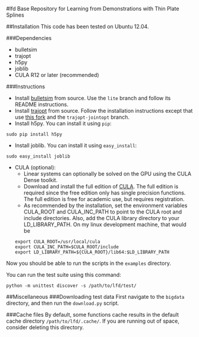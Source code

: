 #lfd
Base Repository for Learning from Demonstrations with Thin Plate Splines

##Installation
This code has been tested on Ubuntu 12.04.

###Dependencies
- bulletsim
- trajopt
- h5py
- joblib
- CULA R12 or later (recommended)

###Instructions
- Install [bulletsim](https://github.com/hojonathanho/bulletsim) from source. Use the `lite` branch and follow its README instructions.
- Install [trajopt](http://rll.berkeley.edu/trajopt) from source. Follow the installation instructions except that use [this fork](https://github.com/erictzeng/trajopt) and the `trajopt-jointopt` branch.
- Install h5py. You can install it using `pip`:
```
sudo pip install h5py
```
- Install joblib. You can install it using `easy_install`:
```
sudo easy_install joblib
```
- CULA (optional):
  - Linear systems can optionally be solved on the GPU using the CULA Dense toolkit.
  - Download and install the full edition of [CULA](http://www.culatools.com/downloads/dense/). The full edition is required since the free edition only has single precision functions. The full edition is free for academic use, but requires registration.
  - As recommended by the installation, set the environment variables CULA_ROOT and CULA_INC_PATH to point to the CULA root and include directories. Also, add the CULA library directory to your LD_LIBRARY_PATH. On my linux development machine, that would be
  ```
  export CULA_ROOT=/usr/local/cula
  export CULA_INC_PATH=$CULA_ROOT/include
  export LD_LIBRARY_PATH=${CULA_ROOT}/lib64:$LD_LIBRARY_PATH
  ```

Now you should be able to run the scripts in the `examples` directory.

You can run the test suite using this command:
```
python -m unittest discover -s /path/to/lfd/test/
```

##Miscellaneous
###Downloading test data
First navigate to the `bigdata` directory, and then run the `download.py` script.

###Cache files
By default, some functions cache results in the default cache directory `/path/to/lfd/.cache/`. If you are running out of space, consider deleting this directory.
